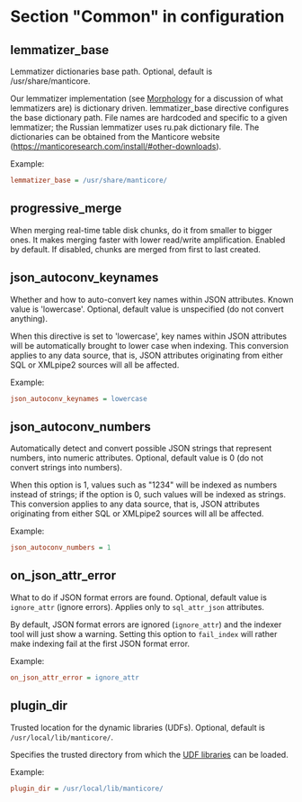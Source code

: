 # Section "Common" in configuration

lemmatizer_base
----------------

Lemmatizer dictionaries base path. Optional, default is /usr/share/manticore.

Our lemmatizer implementation (see [Morphology](../Creating_a_table/NLP_and_tokenization/Morphology.md) for a discussion of what lemmatizers are) is dictionary driven. lemmatizer\_base directive configures the base dictionary path. File names are hardcoded and specific to a given lemmatizer; the Russian lemmatizer uses ru.pak dictionary file. The dictionaries can be obtained from the Manticore website (<https://manticoresearch.com/install/#other-downloads>).

Example:

```ini
lemmatizer_base = /usr/share/manticore/
```

progressive_merge
------------------

When merging real-time table disk chunks, do it from smaller to bigger ones. It makes merging faster with lower read/write amplification. Enabled by default. If disabled, chunks are merged from first to last created.

json_autoconv_keynames
------------------------

Whether and how to auto-convert key names within JSON attributes. Known value is 'lowercase'. Optional, default value is unspecified (do not convert anything).

When this directive is set to 'lowercase', key names within JSON attributes will be automatically brought to lower case when indexing. This conversion applies to any data source, that is, JSON attributes originating from either SQL or XMLpipe2 sources will all be affected.

Example:

```ini
json_autoconv_keynames = lowercase
```

json_autoconv_numbers
-----------------------

Automatically detect and convert possible JSON strings that represent numbers, into numeric attributes. Optional, default value is 0 (do not convert strings into numbers).

When this option is 1, values such as "1234" will be indexed as numbers instead of strings; if the option is 0, such values will be indexed as strings. This conversion applies to any data source, that is, JSON attributes originating from either SQL or XMLpipe2 sources will all be affected.

Example:

```ini
json_autoconv_numbers = 1
```

on_json_attr_error
---------------------

What to do if JSON format errors are found. Optional, default value is `ignore_attr` (ignore errors). Applies only to `sql_attr_json` attributes.

By default, JSON format errors are ignored (`ignore_attr`) and the indexer tool will just show a warning. Setting this option to `fail_index` will rather make indexing fail at the first JSON format error.

Example:

```ini
on_json_attr_error = ignore_attr
```

plugin_dir
-----------

Trusted location for the dynamic libraries (UDFs). Optional, default is `/usr/local/lib/manticore/`.

Specifies the trusted directory from which the [UDF libraries](../Extensions/UDFs_and_Plugins/UDF.md) can be loaded.

Example:

```ini
plugin_dir = /usr/local/lib/manticore/
```
